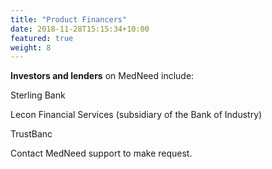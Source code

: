 ```yaml
---
title: "Product Financers"
date: 2018-11-28T15:15:34+10:00
featured: true
weight: 8
---
```


**Investors and lenders** on MedNeed include:

Sterling Bank

Lecon Financial Services (subsidiary of the Bank of Industry)

TrustBanc



Contact MedNeed support to make request.


